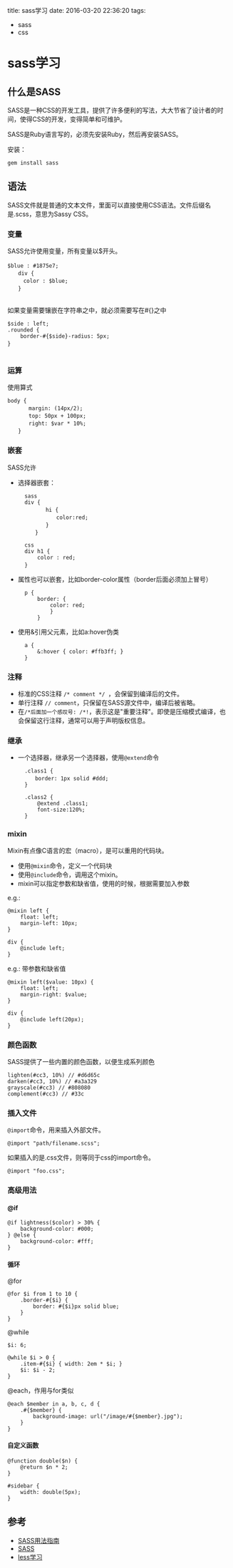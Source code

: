 title: sass学习
date: 2016-03-20 22:36:20
tags: 
- sass
- css

# sass学习

## 什么是SASS

SASS是一种CSS的开发工具，提供了许多便利的写法，大大节省了设计者的时间，使得CSS的开发，变得简单和可维护。

SASS是Ruby语言写的，必须先安装Ruby，然后再安装SASS。

安装：

	gem install sass

## 语法

SASS文件就是普通的文本文件，里面可以直接使用CSS语法。文件后缀名是.scss，意思为Sassy CSS。

### 变量

SASS允许使用变量，所有变量以$开头。

	$blue : #1875e7;　
	　　div {
	　　　color : $blue;
	　　}
	　
如果变量需要镶嵌在字符串之中，就必须需要写在#{}之中

	$side : left;
	.rounded {
		border-#{$side}-radius: 5px;
	}	　　
	　　
### 运算

使用算式

	body {
	　　　　margin: (14px/2);
	　　　　top: 50px + 100px;
	　　　　right: $var * 10%;
	　　}
### 嵌套

SASS允许

* 选择器嵌套：

		sass
		div {
		　　　　hi {
		　　　　　　color:red;
		　　　　}
		　　}	
		
		css
		div h1 {
			color : red;
		}　　
	
* 属性也可以嵌套，比如border-color属性（border后面必须加上冒号）	

		p {
			border: {
				color: red;
				}
			}

* 使用&引用父元素，比如a:hover伪类

		a {
			&:hover { color: #ffb3ff; }
		}

### 注释

* 标准的CSS注释 `/* comment */ `，会保留到编译后的文件。
* 单行注释 `// comment`，只保留在SASS源文件中，编译后被省略。
* 在`/*后面加一个感叹号: /*!`，表示这是"重要注释"。即使是压缩模式编译，也会保留这行注释，通常可以用于声明版权信息。

### 继承

* 一个选择器，继承另一个选择器，使用`@extend`命令

		.class1 {
		　　border: 1px solid #ddd;
		}
		
		.class2 {
			@extend .class1;
			font-size:120%;
		}
		
### mixin

Mixin有点像C语言的宏（macro），是可以重用的代码块。

* 使用`@mixin`命令，定义一个代码块	
* 使用`@include`命令，调用这个mixin。
* mixin可以指定参数和缺省值，使用的时候，根据需要加入参数
	
e.g.: 
	
	@mixin left {
		float: left;
		margin-left: 10px;
	}
	
	div {
		@include left;
	}

e.g.: 带参数和缺省值

	@mixin left($value: 10px) {
		float: left;
		margin-right: $value;
	}	
			
	div {
		@include left(20px);
	}		

### 颜色函数

SASS提供了一些内置的颜色函数，以便生成系列颜色

	lighten(#cc3, 10%) // #d6d65c
	darken(#cc3, 10%) // #a3a329
	grayscale(#cc3) // #808080
	complement(#cc3) // #33c

### 插入文件

`@import`命令，用来插入外部文件。

	@import "path/filename.scss";
	
如果插入的是.css文件，则等同于css的import命令。

	@import "foo.css";	

### 高级用法

#### @if

	@if lightness($color) > 30% {
		background-color: #000;
	} @else {
		background-color: #fff;
	}
	
#### 循环

@for

	@for $i from 1 to 10 {
		.border-#{$i} {
			border: #{$i}px solid blue;
		}
	}			

@while

	$i: 6;
	
	@while $i > 0 {
		.item-#{$i} { width: 2em * $i; }
		$i: $i - 2;
	}
	
@each，作用与for类似

	@each $member in a, b, c, d {
		.#{$member} {
			background-image: url("/image/#{$member}.jpg");
		}
	}
	
#### 自定义函数

	@function double($n) {
		@return $n * 2;
	}
	
	#sidebar {
		width: double(5px);
	}			
		


## 参考

* [SASS用法指南](http://www.ruanyifeng.com/blog/2012/06/sass.html)
* [SASS](http://sass-lang.com/)
* [less学习](https://github.com/zhuwei05/blog/blob/master/html_css/less%E5%AD%A6%E4%B9%A0.md)